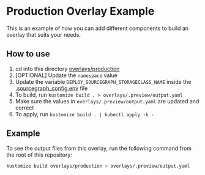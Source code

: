 # Production Overlay Example

This is an example of how you can add different components to build an overlay that suits your needs.

## How to use

1. cd into this directory [overlays/production](./README.md)
2. [OPTIONAL] Update the `namespace` value
3. Update the variable `DEPLOY_SOURCEGRAPH_STORAGECLASS_NAME` inside the [.sourcegraph_config.env](.sourcegraph_config.env) file
4. To build, run `kustomize build . > overlays/.preview/output.yaml`
5. Make sure the values in `overlays/.preview/output.yaml` are updated and correct
6. To apply, run `kustomize build . | kubectl apply -k -`

## Example

To see the output files from this overlay, run the following command from the root of this repository:

```bash
kustomize build overlays/production > overlays/.preview/output.yaml
```
